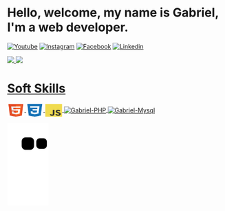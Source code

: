 <h1>Hello, welcome, my name is Gabriel, I'm a web developer.</h1> 

[![Youtube](https://img.shields.io/badge/YouTube-FF0000?style=for-the-badge&logo=youtube&logoColor=white)](https://www.youtube.com/channel/UCfHlsbPcM_9bDVDwLEkyKbA)
[![Instagram](https://img.shields.io/badge/Instagram-E4405F?style=for-the-badge&logo=instagram&logoColor=white)](https://www.instagram.com/biel_yoshino/)
[![Facebook](https://img.shields.io/badge/Facebook-1877F2?style=for-the-badge&logo=facebook&logoColor=white)](https://www.facebook.com/gabriel.yoshino.5/)
[![Linkedin](https://img.shields.io/badge/LinkedIn-0077B5?style=for-the-badge&logo=linkedin&logoColor=white)](https://www.linkedin.com/in/gabriel-yoshino-bb1960217/)

<div align="left">
  <a href="https://github.com/Gabrielhyds">
  <img height="180em" src="https://github-readme-stats.vercel.app/api?username=Gabrielhyds&show_icons=true&theme=dark&include_all_commits=true&count_private=true"/>
  <img height="180em" src="https://github-readme-stats.vercel.app/api/top-langs/?username=Gabrielhyds&layout=compact&langs_count=7&theme=dark"/>
</div>

# Soft Skills
<img align="center" alt="Gabriel-HTML" height="30" width="40" src="https://raw.githubusercontent.com/devicons/devicon/master/icons/html5/html5-original.svg">
<img align="center" alt="gabriel-CSS" height="30" width="40" src="https://raw.githubusercontent.com/devicons/devicon/master/icons/css3/css3-plain.svg">
<img align="center" alt="Gabriel-Js" height="30" width="40" src="https://raw.githubusercontent.com/devicons/devicon/master/icons/javascript/javascript-original.svg">
<img align="center" alt="Gabriel-PHP" height="30" width="40" 
     src="https://cdn.jsdelivr.net/gh/devicons/devicon/icons/php/php-plain.svg">
<img align="center" alt="Gabriel-Mysql" height="30" width="40"
      src="https://cdn.jsdelivr.net/gh/devicons/devicon/icons/mysql/mysql-plain-wordmark.svg">

![Snake animation](https://github.com/Gabrielhyds/Gabrielhyds/blob/output/github-contribution-grid-snake.svg)
 
  

